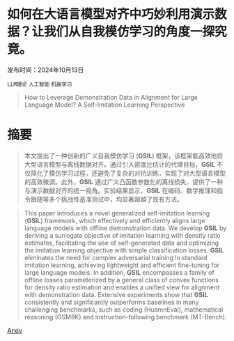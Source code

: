 # 如何在大语言模型对齐中巧妙利用演示数据？让我们从自我模仿学习的角度一探究竟。

发布时间：2024年10月13日

`LLM理论` `人工智能` `机器学习`

> How to Leverage Demonstration Data in Alignment for Large Language Model? A Self-Imitation Learning Perspective

# 摘要

> 本文提出了一种创新的广义自我模仿学习 ($\textbf{GSIL}$) 框架，该框架能高效地将大型语言模型与离线数据对齐。通过引入密度比估计的代理目标，$\textbf{GSIL}$ 不仅简化了模仿学习过程，还避免了复杂的对抗训练，实现了对大型语言模型的高效微调。此外，$\textbf{GSIL}$ 通过广义凸函数参数化的离线损失，提供了一种与演示数据对齐的统一视角。实验结果显示，$\textbf{GSIL}$ 在编码、数学推理和指令跟随等多个挑战性基准测试中，均显著超越了现有方法。

> This paper introduces a novel generalized self-imitation learning ($\textbf{GSIL}$) framework, which effectively and efficiently aligns large language models with offline demonstration data. We develop $\textbf{GSIL}$ by deriving a surrogate objective of imitation learning with density ratio estimates, facilitating the use of self-generated data and optimizing the imitation learning objective with simple classification losses. $\textbf{GSIL}$ eliminates the need for complex adversarial training in standard imitation learning, achieving lightweight and efficient fine-tuning for large language models. In addition, $\textbf{GSIL}$ encompasses a family of offline losses parameterized by a general class of convex functions for density ratio estimation and enables a unified view for alignment with demonstration data. Extensive experiments show that $\textbf{GSIL}$ consistently and significantly outperforms baselines in many challenging benchmarks, such as coding (HuamnEval), mathematical reasoning (GSM8K) and instruction-following benchmark (MT-Bench).

[Arxiv](https://arxiv.org/abs/2410.10093)